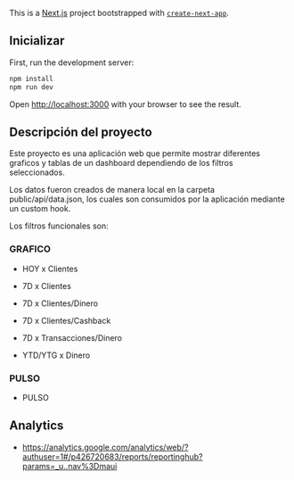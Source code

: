 This is a [Next.js](https://nextjs.org/) project bootstrapped with [`create-next-app`](https://github.com/vercel/next.js/tree/canary/packages/create-next-app).

## Inicializar

First, run the development server:

```bash
npm install
npm run dev

```

Open [http://localhost:3000](http://localhost:3000) with your browser to see the result.

## Descripción del proyecto

Este proyecto es una aplicación web que permite mostrar diferentes graficos y tablas de un dashboard dependiendo de los filtros seleccionados.

Los datos fueron creados de manera local en la carpeta public/api/data.json, los cuales son consumidos por la aplicación mediante un custom hook.

Los filtros funcionales son:

### GRAFICO

- HOY x Clientes

- 7D x Clientes

- 7D x Clientes/Dinero

- 7D x Clientes/Cashback

- 7D x Transacciones/Dinero

- YTD/YTG x Dinero

### PULSO

- PULSO

## Analytics

- https://analytics.google.com/analytics/web/?authuser=1#/p426720683/reports/reportinghub?params=_u..nav%3Dmaui
